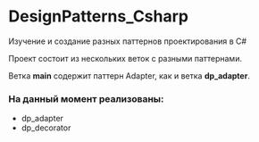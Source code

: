 # DesignPatterns_Csharp
Изучение и создание разных паттернов проектирования в C#

Проект состоит из нескольких веток с разными паттернами.

Ветка **main** содержит паттерн Adapter, как и ветка **dp_adapter**.

### На данный момент реализованы:

* dp_adapter
* dp_decorator